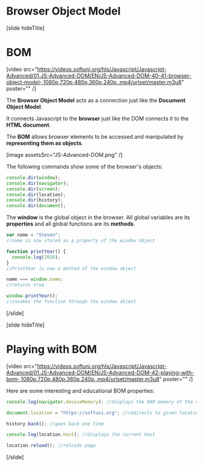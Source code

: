 # Browser Object Model

[slide hideTitle]

# BOM

[video src="https://videos.softuni.org/hls/Javascript/Javascript-Advanced/01.JS-Advanced-DOM/EN/JS-Advanced-DOM-40-41-browser-object-model-,1080p,720p,480p,360p,240p,.mp4/urlset/master.m3u8" poster="" /]

The **Browser Object Model** acts as a connection just like the **Document Object Model**.

It connects Javascript to the **browser** just like the DOM connects it to the **HTML document**.

The **BOM** allows browser elements to be accessed and manipulated by **representing them as objects**.

[image assetsSrc="JS-Advanced-DOM.png" /]

The following commands show some of the browser's objects:

```js
console.dir(window);
console.dir(navigator);
console.dir(screen);
console.dir(location);
console.dir(history);
console.dir(document);
```

The **window** is the global object in the browser. All global variables are its **properties** and all global functions are its **methods**.

```js
var name = "Steven";
//name is now stored as a property of the window object

function printYear() {
  console.log(2020);
}
//PrintYear is now a method of the window object

name === window.name;
//returns true

window.printYear();
//invokes the function through the window object
```

[/slide]

[slide hideTitle]

# Playing with BOM

[video src="https://videos.softuni.org/hls/Javascript/Javascript-Advanced/01.JS-Advanced-DOM/EN/JS-Advanced-DOM-42-playing-with-bom-,1080p,720p,480p,360p,240p,.mp4/urlset/master.m3u8" poster="" /]

Here are some interesting and educational BOM properties:

```js
console.log(navigator.deviceMemory); //displays the RAM memory of the current machine

document.location = "https://softuni.org"; //redirects to given location

history.back(); //goes back one time

console.log(location.host); //displays the current host

location.reload(); //reloads page
```

[/slide]
